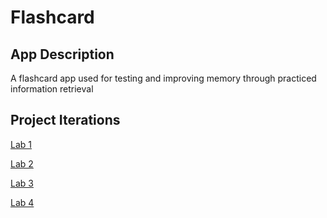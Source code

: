 # Flashcard
## App Description
A flashcard app used for testing and improving memory through practiced information retrieval

## Project Iterations

[Lab 1](docs/lab1.md)

[Lab 2](docs/lab2.md)

[Lab 3](docs/lab3.md)

[Lab 4](docs/lab4.md)

